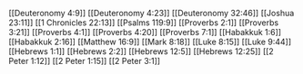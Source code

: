 [[Deuteronomy 4:9]]
[[Deuteronomy 4:23]]
[[Deuteronomy 32:46]]
[[Joshua 23:11]]
[[1 Chronicles 22:13]]
[[Psalms 119:9]]
[[Proverbs 2:1]]
[[Proverbs 3:21]]
[[Proverbs 4:1]]
[[Proverbs 4:20]]
[[Proverbs 7:1]]
[[Habakkuk 1:6]]
[[Habakkuk 2:16]]
[[Matthew 16:9]]
[[Mark 8:18]]
[[Luke 8:15]]
[[Luke 9:44]]
[[Hebrews 1:1]]
[[Hebrews 2:2]]
[[Hebrews 12:5]]
[[Hebrews 12:25]]
[[2 Peter 1:12]]
[[2 Peter 1:15]]
[[2 Peter 3:1]]
